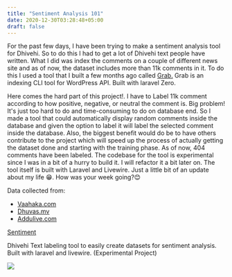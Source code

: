 ```yaml
---
title: "Sentiment Analysis 101"
date: 2020-12-30T03:28:48+05:00
draft: false
---
```


For the past few days, I have been trying to make a sentiment analysis tool for Dhivehi. So to do this I had to get a lot of Dhivehi text people have written. What I did was index the comments on a couple of different news site and as of now, the dataset includes more than 11k comments in it. To do this I used a tool that I built a few months ago called [Grab.](https://github.com/jinas123/grab) Grab is an indexing CLI tool for WordPress API. Built with laravel Zero.

Here comes the hard part of this project!. I have to Label 11k comment according to how positive, negative, or neutral the comment is. Big problem! It's just too hard to do and time-consuming to do on database end. So I made a tool that could automatically display random comments inside the database and given the option to label it will label the selected comment inside the database. Also, the biggest benefit would do be to have others contribute to the project which will speed up the process of actually getting the dataset done and starting with the training phase. As of now, 404 comments have been labeled. The codebase for the tool is experimental since I was in a bit of a hurry to build it. I will refactor it a bit later on. The tool itself is built with Laravel and Livewire. Just a little bit of an update about my life 😁. How was your week going?😊

Data collected from:

*   [Vaahaka.com](https://vaahaka.com)
*   [Dhuvas.mv](https://dhuvas.mv/)
*   [Addulive.com](https://www.addulive.com/)

[Sentiment](https://github.com/jinas123/sentiment)

Dhivehi Text labeling tool to easily create datasets for sentiment analysis. Built with laravel and livewire. (Experimental Project)

![](/storage/wink/images/8QMGphs72B9FxlVgJj6MEAnVkNP4HBqfAu0WxahP.png)
